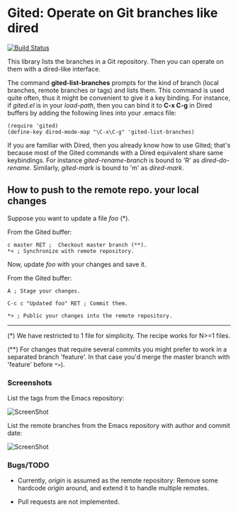 # Gited: Operate on Git branches like dired

[![Build Status](https://api.travis-ci.org/calancha/Gited.svg?branch=master)](https://travis-ci.org/calancha/Gited)

This library lists the branches in a Git repository.  Then you can
operate on them with a dired-like interface.

The command **gited-list-branches** prompts for the kind of branch
(local branches, remote branches or tags) and lists them.
This command is used quite often, thus it might be convenient
to give it a key binding.  For instance, if *gited.el* is in
your *load-path*, then you can bind it to **C-x C-g** in Dired buffers
by adding the following lines into your .emacs file:

```
(require 'gited)
(define-key dired-mode-map "\C-x\C-g" 'gited-list-branches)
```

If you are familiar with Dired, then you already know how to use
Gited; that's because most of the Gited commands with a Dired equivalent
share same keybindings.
For instance *gited-rename-branch* is bound to 'R' as *dired-do-rename*.
Similarly, *gited-mark* is bound to 'm' as *dired-mark*.

## How to push to the remote repo. your local changes

Suppose you want to update a file *foo* (*).

From the Gited buffer:

```
c master RET ;  Checkout master branch (**).
*< ; Synchronize with remote repository.
```

Now, update *foo* with your changes and save it.

From the Gited buffer:

```
A ; Stage your changes.
```

```
C-c c "Updated foo" RET ; Commit them.
```

```
*> ; Public your changes into the remote repository.
```

---
(*) We have restricted to 1 file for simplicity.  The recipe works
    for N>=1 files.

(**) For changes that require several commits you might prefer to
     work in a separated branch 'feature'.  In that case you'd
     merge the master branch with 'feature' before ```*>```).


### Screenshots

List the tags from the Emacs repository:

![ScreenShot](/screenshots/gited-tags-screenshot.png)

List the remote branches from the Emacs repository with author and commit date:

![ScreenShot](/screenshots/gited-remote-branches-verbose-screenshot.png)

### Bugs/TODO

* Currently, *origin* is assumed as the remote repository:
  Remove some hardcode *origin* around, and extend it
  to handle multiple remotes.
  
* Pull requests are not implemented.
